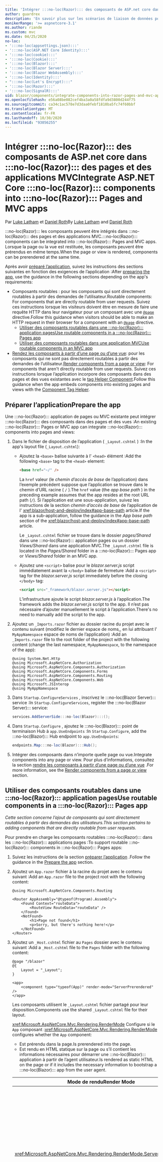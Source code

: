 ```yaml
---
title: 'Intégrer :::no-loc(Razor)::: des composants de ASP.net core dans :::no-loc(Razor)::: des pages et des applications MVC'
author: guardrex
description: 'En savoir plus sur les scénarios de liaison de données pour les composants et les éléments DOM dans les :::no-loc(Blazor)::: applications.'
monikerRange: '>= aspnetcore-3.1'
ms.author: riande
ms.custom: mvc
ms.date: 04/25/2020
no-loc:
- ':::no-loc(appsettings.json):::'
- ':::no-loc(ASP.NET Core Identity):::'
- ':::no-loc(cookie):::'
- ':::no-loc(Cookie):::'
- ':::no-loc(Blazor):::'
- ':::no-loc(Blazor Server):::'
- ':::no-loc(Blazor WebAssembly):::'
- ':::no-loc(Identity):::'
- ":::no-loc(Let's Encrypt):::"
- ':::no-loc(Razor):::'
- ':::no-loc(SignalR):::'
uid: blazor/components/integrate-components-into-razor-pages-and-mvc-apps
ms.openlocfilehash: e56a08be082cef4ba3a0a58fdfa9d3800d244f75
ms.sourcegitcommit: ca34c1ac578e7d3daa0febf1810ba5fc74f60bbf
ms.translationtype: MT
ms.contentlocale: fr-FR
ms.lasthandoff: 10/30/2020
ms.locfileid: "93056255"
---
```

# <a name="integrate-aspnet-core-no-locrazor-components-into-no-locrazor-pages-and-mvc-apps"></a><span data-ttu-id="f71cb-103">Intégrer :::no-loc(Razor)::: des composants de ASP.net core dans :::no-loc(Razor)::: des pages et des applications MVC</span><span class="sxs-lookup"><span data-stu-id="f71cb-103">Integrate ASP.NET Core :::no-loc(Razor)::: components into :::no-loc(Razor)::: Pages and MVC apps</span></span>

<span data-ttu-id="f71cb-104">Par [Luke Latham](https://github.com/guardrex) et [Daniel Roth](https://github.com/danroth27)</span><span class="sxs-lookup"><span data-stu-id="f71cb-104">By [Luke Latham](https://github.com/guardrex) and [Daniel Roth](https://github.com/danroth27)</span></span>

<span data-ttu-id="f71cb-105">:::no-loc(Razor)::: les composants peuvent être intégrés dans :::no-loc(Razor)::: des pages et des applications MVC.</span><span class="sxs-lookup"><span data-stu-id="f71cb-105">:::no-loc(Razor)::: components can be integrated into :::no-loc(Razor)::: Pages and MVC apps.</span></span> <span data-ttu-id="f71cb-106">Lorsque la page ou la vue est restituée, les composants peuvent être prérendus en même temps.</span><span class="sxs-lookup"><span data-stu-id="f71cb-106">When the page or view is rendered, components can be prerendered at the same time.</span></span>

<span data-ttu-id="f71cb-107">Après avoir [préparé l’application](#prepare-the-app), suivez les instructions des sections suivantes en fonction des exigences de l’application :</span><span class="sxs-lookup"><span data-stu-id="f71cb-107">After [preparing the app](#prepare-the-app), use the guidance in the following sections depending on the app's requirements:</span></span>

* <span data-ttu-id="f71cb-108">Composants routables : pour les composants qui sont directement routables à partir des demandes de l’utilisateur.</span><span class="sxs-lookup"><span data-stu-id="f71cb-108">Routable components: For components that are directly routable from user requests.</span></span> <span data-ttu-id="f71cb-109">Suivez ces instructions lorsque les visiteurs doivent être en mesure de faire une requête HTTP dans leur navigateur pour un composant avec une [`@page`](xref:mvc/views/razor#page) directive.</span><span class="sxs-lookup"><span data-stu-id="f71cb-109">Follow this guidance when visitors should be able to make an HTTP request in their browser for a component with an [`@page`](xref:mvc/views/razor#page) directive.</span></span>
  * [<span data-ttu-id="f71cb-110">Utiliser des composants routables dans une :::no-loc(Razor)::: application pages</span><span class="sxs-lookup"><span data-stu-id="f71cb-110">Use routable components in a :::no-loc(Razor)::: Pages app</span></span>](#use-routable-components-in-a-razor-pages-app)
  * [<span data-ttu-id="f71cb-111">Utiliser des composants routables dans une application MVC</span><span class="sxs-lookup"><span data-stu-id="f71cb-111">Use routable components in an MVC app</span></span>](#use-routable-components-in-an-mvc-app)
* <span data-ttu-id="f71cb-112">[Rendez les composants à partir d’une page ou d’une vue](#render-components-from-a-page-or-view): pour les composants qui ne sont pas directement routables à partir des demandes de l’utilisateur.</span><span class="sxs-lookup"><span data-stu-id="f71cb-112">[Render components from a page or view](#render-components-from-a-page-or-view): For components that aren't directly routable from user requests.</span></span> <span data-ttu-id="f71cb-113">Suivez ces instructions lorsque l’application incorpore des composants dans des pages et des vues existantes avec le [tag Helper Component](xref:mvc/views/tag-helpers/builtin-th/component-tag-helper).</span><span class="sxs-lookup"><span data-stu-id="f71cb-113">Follow this guidance when the app embeds components into existing pages and views with the [Component Tag Helper](xref:mvc/views/tag-helpers/builtin-th/component-tag-helper).</span></span>

## <a name="prepare-the-app"></a><span data-ttu-id="f71cb-114">Préparer l’application</span><span class="sxs-lookup"><span data-stu-id="f71cb-114">Prepare the app</span></span>

<span data-ttu-id="f71cb-115">Une :::no-loc(Razor)::: application de pages ou MVC existante peut intégrer :::no-loc(Razor)::: des composants dans des pages et des vues :</span><span class="sxs-lookup"><span data-stu-id="f71cb-115">An existing :::no-loc(Razor)::: Pages or MVC app can integrate :::no-loc(Razor)::: components into pages and views:</span></span>

1. <span data-ttu-id="f71cb-116">Dans le fichier de disposition de l’application ( `_Layout.cshtml` ) :</span><span class="sxs-lookup"><span data-stu-id="f71cb-116">In the app's layout file (`_Layout.cshtml`):</span></span>

   * <span data-ttu-id="f71cb-117">Ajoutez la `<base>` balise suivante à l' `<head>` élément :</span><span class="sxs-lookup"><span data-stu-id="f71cb-117">Add the following `<base>` tag to the `<head>` element:</span></span>

     ```html
     <base href="~/" />
     ```

     <span data-ttu-id="f71cb-118">La `href` valeur (le *chemin d’accès de base* de l’application) dans l’exemple précédent suppose que l’application se trouve dans le chemin d’URL racine ( `/` ).</span><span class="sxs-lookup"><span data-stu-id="f71cb-118">The `href` value (the *app base path* ) in the preceding example assumes that the app resides at the root URL path (`/`).</span></span> <span data-ttu-id="f71cb-119">Si l’application est une sous-application, suivez les instructions de la section *chemin d’accès de base* de l’application de l' <xref:blazor/host-and-deploy/index#app-base-path> article.</span><span class="sxs-lookup"><span data-stu-id="f71cb-119">If the app is a sub-application, follow the guidance in the *App base path* section of the <xref:blazor/host-and-deploy/index#app-base-path> article.</span></span>

     <span data-ttu-id="f71cb-120">Le `_Layout.cshtml` fichier se trouve dans le dossier *pages/Shared* dans une :::no-loc(Razor)::: application pages ou un dossier *Views/Shared* dans une application MVC.</span><span class="sxs-lookup"><span data-stu-id="f71cb-120">The `_Layout.cshtml` file is located in the *Pages/Shared* folder in a :::no-loc(Razor)::: Pages app or *Views/Shared* folder in an MVC app.</span></span>

   * <span data-ttu-id="f71cb-121">Ajoutez une `<script>` balise pour le *blazor.server.js* script immédiatement avant la `</body>` balise de fermeture :</span><span class="sxs-lookup"><span data-stu-id="f71cb-121">Add a `<script>` tag for the *blazor.server.js* script immediately before the closing `</body>` tag:</span></span>

     ```html
     <script src="_framework/blazor.server.js"></script>
     ```

     <span data-ttu-id="f71cb-122">L’infrastructure ajoute le script *blazor.server.js* à l’application.</span><span class="sxs-lookup"><span data-stu-id="f71cb-122">The framework adds the *blazor.server.js* script to the app.</span></span> <span data-ttu-id="f71cb-123">Il n’est pas nécessaire d’ajouter manuellement le script à l’application.</span><span class="sxs-lookup"><span data-stu-id="f71cb-123">There's no need to manually add the script to the app.</span></span>

1. <span data-ttu-id="f71cb-124">Ajoutez un `_Imports.razor` fichier au dossier racine du projet avec le contenu suivant (modifiez le dernier espace de noms,, en lui attribuant l' `MyAppNamespace` espace de noms de l’application) :</span><span class="sxs-lookup"><span data-stu-id="f71cb-124">Add an `_Imports.razor` file to the root folder of the project with the following content (change the last namespace, `MyAppNamespace`, to the namespace of the app):</span></span>

   ```razor
   @using System.Net.Http
   @using Microsoft.AspNetCore.Authorization
   @using Microsoft.AspNetCore.Components.Authorization
   @using Microsoft.AspNetCore.Components.Forms
   @using Microsoft.AspNetCore.Components.Routing
   @using Microsoft.AspNetCore.Components.Web
   @using Microsoft.JSInterop
   @using MyAppNamespace
   ```

1. <span data-ttu-id="f71cb-125">Dans `Startup.ConfigureServices` , inscrivez le :::no-loc(Blazor Server)::: service :</span><span class="sxs-lookup"><span data-stu-id="f71cb-125">In `Startup.ConfigureServices`, register the :::no-loc(Blazor Server)::: service:</span></span>

   ```csharp
   services.AddServerSide:::no-loc(Blazor):::();
   ```

1. <span data-ttu-id="f71cb-126">Dans `Startup.Configure` , ajoutez le :::no-loc(Blazor)::: point de terminaison Hub à `app.UseEndpoints` :</span><span class="sxs-lookup"><span data-stu-id="f71cb-126">In `Startup.Configure`, add the :::no-loc(Blazor)::: Hub endpoint to `app.UseEndpoints`:</span></span>

   ```csharp
   endpoints.Map:::no-loc(Blazor):::Hub();
   ```

1. <span data-ttu-id="f71cb-127">Intégrer des composants dans n’importe quelle page ou vue.</span><span class="sxs-lookup"><span data-stu-id="f71cb-127">Integrate components into any page or view.</span></span> <span data-ttu-id="f71cb-128">Pour plus d’informations, consultez la section [rendre les composants à partir d’une page ou d’une vue](#render-components-from-a-page-or-view) .</span><span class="sxs-lookup"><span data-stu-id="f71cb-128">For more information, see the [Render components from a page or view](#render-components-from-a-page-or-view) section.</span></span>

## <a name="use-routable-components-in-a-no-locrazor-pages-app"></a><span data-ttu-id="f71cb-129">Utiliser des composants routables dans une :::no-loc(Razor)::: application pages</span><span class="sxs-lookup"><span data-stu-id="f71cb-129">Use routable components in a :::no-loc(Razor)::: Pages app</span></span>

<span data-ttu-id="f71cb-130">*Cette section concerne l’ajout de composants qui sont directement routables à partir des demandes des utilisateurs.*</span><span class="sxs-lookup"><span data-stu-id="f71cb-130">*This section pertains to adding components that are directly routable from user requests.*</span></span>

<span data-ttu-id="f71cb-131">Pour prendre en charge les composants routables :::no-loc(Razor)::: dans les :::no-loc(Razor)::: applications pages :</span><span class="sxs-lookup"><span data-stu-id="f71cb-131">To support routable :::no-loc(Razor)::: components in :::no-loc(Razor)::: Pages apps:</span></span>

1. <span data-ttu-id="f71cb-132">Suivez les instructions de la section [préparer l’application](#prepare-the-app) .</span><span class="sxs-lookup"><span data-stu-id="f71cb-132">Follow the guidance in the [Prepare the app](#prepare-the-app) section.</span></span>

1. <span data-ttu-id="f71cb-133">Ajoutez un `App.razor` fichier à la racine du projet avec le contenu suivant :</span><span class="sxs-lookup"><span data-stu-id="f71cb-133">Add an `App.razor` file to the project root with the following content:</span></span>

   ```razor
   @using Microsoft.AspNetCore.Components.Routing

   <Router AppAssembly="@typeof(Program).Assembly">
       <Found Context="routeData">
           <RouteView RouteData="routeData" />
       </Found>
       <NotFound>
           <h1>Page not found</h1>
           <p>Sorry, but there's nothing here!</p>
       </NotFound>
   </Router>
   ```

1. <span data-ttu-id="f71cb-134">Ajoutez un `_Host.cshtml` fichier au `Pages` dossier avec le contenu suivant :</span><span class="sxs-lookup"><span data-stu-id="f71cb-134">Add a `_Host.cshtml` file to the `Pages` folder with the following content:</span></span>

   ```cshtml
   @page "/blazor"
   @{
       Layout = "_Layout";
   }

   <app>
       <component type="typeof(App)" render-mode="ServerPrerendered" />
   </app>
   ```

   <span data-ttu-id="f71cb-135">Les composants utilisent le `_Layout.cshtml` fichier partagé pour leur disposition.</span><span class="sxs-lookup"><span data-stu-id="f71cb-135">Components use the shared `_Layout.cshtml` file for their layout.</span></span>

   <span data-ttu-id="f71cb-136"><xref:Microsoft.AspNetCore.Mvc.Rendering.RenderMode> Configure si le `App` composant :</span><span class="sxs-lookup"><span data-stu-id="f71cb-136"><xref:Microsoft.AspNetCore.Mvc.Rendering.RenderMode> configures whether the `App` component:</span></span>

   * <span data-ttu-id="f71cb-137">Est prérendu dans la page.</span><span class="sxs-lookup"><span data-stu-id="f71cb-137">Is prerendered into the page.</span></span>
   * <span data-ttu-id="f71cb-138">Est rendu en HTML statique sur la page ou s’il contient les informations nécessaires pour démarrer une :::no-loc(Blazor)::: application à partir de l’agent utilisateur.</span><span class="sxs-lookup"><span data-stu-id="f71cb-138">Is rendered as static HTML on the page or if it includes the necessary information to bootstrap a :::no-loc(Blazor)::: app from the user agent.</span></span>

   | <span data-ttu-id="f71cb-139">Mode de rendu</span><span class="sxs-lookup"><span data-stu-id="f71cb-139">Render Mode</span></span> | <span data-ttu-id="f71cb-140">Description</span><span class="sxs-lookup"><span data-stu-id="f71cb-140">Description</span></span> |
   | ----------- | ----------- |
   | <xref:Microsoft.AspNetCore.Mvc.Rendering.RenderMode.ServerPrerendered> | <span data-ttu-id="f71cb-141">Restitue le `App` composant en HTML statique et comprend un marqueur pour une :::no-loc(Blazor Server)::: application.</span><span class="sxs-lookup"><span data-stu-id="f71cb-141">Renders the `App` component into static HTML and includes a marker for a :::no-loc(Blazor Server)::: app.</span></span> <span data-ttu-id="f71cb-142">Au démarrage de l’agent utilisateur, ce marqueur est utilisé pour démarrer une :::no-loc(Blazor)::: application.</span><span class="sxs-lookup"><span data-stu-id="f71cb-142">When the user-agent starts, this marker is used to bootstrap a :::no-loc(Blazor)::: app.</span></span> |
   | <xref:Microsoft.AspNetCore.Mvc.Rendering.RenderMode.Server> | <span data-ttu-id="f71cb-143">Restitue un marqueur pour une :::no-loc(Blazor Server)::: application.</span><span class="sxs-lookup"><span data-stu-id="f71cb-143">Renders a marker for a :::no-loc(Blazor Server)::: app.</span></span> <span data-ttu-id="f71cb-144">La sortie du `App` composant n’est pas incluse.</span><span class="sxs-lookup"><span data-stu-id="f71cb-144">Output from the `App` component isn't included.</span></span> <span data-ttu-id="f71cb-145">Au démarrage de l’agent utilisateur, ce marqueur est utilisé pour démarrer une :::no-loc(Blazor)::: application.</span><span class="sxs-lookup"><span data-stu-id="f71cb-145">When the user-agent starts, this marker is used to bootstrap a :::no-loc(Blazor)::: app.</span></span> |
   | <xref:Microsoft.AspNetCore.Mvc.Rendering.RenderMode.Static> | <span data-ttu-id="f71cb-146">Génère le rendu du `App` composant en HTML statique.</span><span class="sxs-lookup"><span data-stu-id="f71cb-146">Renders the `App` component into static HTML.</span></span> |

   <span data-ttu-id="f71cb-147">Pour plus d’informations sur le tag Helper composant, consultez <xref:mvc/views/tag-helpers/builtin-th/component-tag-helper> .</span><span class="sxs-lookup"><span data-stu-id="f71cb-147">For more information on the Component Tag Helper, see <xref:mvc/views/tag-helpers/builtin-th/component-tag-helper>.</span></span>

1. <span data-ttu-id="f71cb-148">Ajoutez un itinéraire de priorité basse pour la `_Host.cshtml` page à la configuration de point de terminaison dans `Startup.Configure` :</span><span class="sxs-lookup"><span data-stu-id="f71cb-148">Add a low-priority route for the `_Host.cshtml` page to endpoint configuration in `Startup.Configure`:</span></span>

   ```csharp
   app.UseEndpoints(endpoints =>
   {
       ...

       endpoints.MapFallbackToPage("/_Host");
   });
   ```

1. <span data-ttu-id="f71cb-149">Ajoutez des composants routables à l’application.</span><span class="sxs-lookup"><span data-stu-id="f71cb-149">Add routable components to the app.</span></span> <span data-ttu-id="f71cb-150">Exemple :</span><span class="sxs-lookup"><span data-stu-id="f71cb-150">For example:</span></span>

   ```razor
   @page "/counter"

   <h1>Counter</h1>

   ...
   ```

<span data-ttu-id="f71cb-151">Pour plus d’informations sur les espaces de noms, consultez la section [espaces de noms de composants](#component-namespaces) .</span><span class="sxs-lookup"><span data-stu-id="f71cb-151">For more information on namespaces, see the [Component namespaces](#component-namespaces) section.</span></span>

## <a name="use-routable-components-in-an-mvc-app"></a><span data-ttu-id="f71cb-152">Utiliser des composants routables dans une application MVC</span><span class="sxs-lookup"><span data-stu-id="f71cb-152">Use routable components in an MVC app</span></span>

<span data-ttu-id="f71cb-153">*Cette section concerne l’ajout de composants qui sont directement routables à partir des demandes des utilisateurs.*</span><span class="sxs-lookup"><span data-stu-id="f71cb-153">*This section pertains to adding components that are directly routable from user requests.*</span></span>

<span data-ttu-id="f71cb-154">Pour prendre en charge les composants routables :::no-loc(Razor)::: dans les applications MVC :</span><span class="sxs-lookup"><span data-stu-id="f71cb-154">To support routable :::no-loc(Razor)::: components in MVC apps:</span></span>

1. <span data-ttu-id="f71cb-155">Suivez les instructions de la section [préparer l’application](#prepare-the-app) .</span><span class="sxs-lookup"><span data-stu-id="f71cb-155">Follow the guidance in the [Prepare the app](#prepare-the-app) section.</span></span>

1. <span data-ttu-id="f71cb-156">Ajoutez un `App.razor` fichier à la racine du projet avec le contenu suivant :</span><span class="sxs-lookup"><span data-stu-id="f71cb-156">Add an `App.razor` file to the root of the project with the following content:</span></span>

   ```razor
   @using Microsoft.AspNetCore.Components.Routing

   <Router AppAssembly="@typeof(Program).Assembly">
       <Found Context="routeData">
           <RouteView RouteData="routeData" />
       </Found>
       <NotFound>
           <h1>Page not found</h1>
           <p>Sorry, but there's nothing here!</p>
       </NotFound>
   </Router>
   ```

1. <span data-ttu-id="f71cb-157">Ajoutez un `_Host.cshtml` fichier au `Views/Home` dossier avec le contenu suivant :</span><span class="sxs-lookup"><span data-stu-id="f71cb-157">Add a `_Host.cshtml` file to the `Views/Home` folder with the following content:</span></span>

   ```cshtml
   @{
       Layout = "_Layout";
   }

   <app>
       <component type="typeof(App)" render-mode="ServerPrerendered" />
   </app>
   ```

   <span data-ttu-id="f71cb-158">Les composants utilisent le `_Layout.cshtml` fichier partagé pour leur disposition.</span><span class="sxs-lookup"><span data-stu-id="f71cb-158">Components use the shared `_Layout.cshtml` file for their layout.</span></span>
   
   <span data-ttu-id="f71cb-159"><xref:Microsoft.AspNetCore.Mvc.Rendering.RenderMode> Configure si le `App` composant :</span><span class="sxs-lookup"><span data-stu-id="f71cb-159"><xref:Microsoft.AspNetCore.Mvc.Rendering.RenderMode> configures whether the `App` component:</span></span>

   * <span data-ttu-id="f71cb-160">Est prérendu dans la page.</span><span class="sxs-lookup"><span data-stu-id="f71cb-160">Is prerendered into the page.</span></span>
   * <span data-ttu-id="f71cb-161">Est rendu en HTML statique sur la page ou s’il contient les informations nécessaires pour démarrer une :::no-loc(Blazor)::: application à partir de l’agent utilisateur.</span><span class="sxs-lookup"><span data-stu-id="f71cb-161">Is rendered as static HTML on the page or if it includes the necessary information to bootstrap a :::no-loc(Blazor)::: app from the user agent.</span></span>

   | <span data-ttu-id="f71cb-162">Mode de rendu</span><span class="sxs-lookup"><span data-stu-id="f71cb-162">Render Mode</span></span> | <span data-ttu-id="f71cb-163">Description</span><span class="sxs-lookup"><span data-stu-id="f71cb-163">Description</span></span> |
   | ----------- | ----------- |
   | <xref:Microsoft.AspNetCore.Mvc.Rendering.RenderMode.ServerPrerendered> | <span data-ttu-id="f71cb-164">Restitue le `App` composant en HTML statique et comprend un marqueur pour une :::no-loc(Blazor Server)::: application.</span><span class="sxs-lookup"><span data-stu-id="f71cb-164">Renders the `App` component into static HTML and includes a marker for a :::no-loc(Blazor Server)::: app.</span></span> <span data-ttu-id="f71cb-165">Au démarrage de l’agent utilisateur, ce marqueur est utilisé pour démarrer une :::no-loc(Blazor)::: application.</span><span class="sxs-lookup"><span data-stu-id="f71cb-165">When the user-agent starts, this marker is used to bootstrap a :::no-loc(Blazor)::: app.</span></span> |
   | <xref:Microsoft.AspNetCore.Mvc.Rendering.RenderMode.Server> | <span data-ttu-id="f71cb-166">Restitue un marqueur pour une :::no-loc(Blazor Server)::: application.</span><span class="sxs-lookup"><span data-stu-id="f71cb-166">Renders a marker for a :::no-loc(Blazor Server)::: app.</span></span> <span data-ttu-id="f71cb-167">La sortie du `App` composant n’est pas incluse.</span><span class="sxs-lookup"><span data-stu-id="f71cb-167">Output from the `App` component isn't included.</span></span> <span data-ttu-id="f71cb-168">Au démarrage de l’agent utilisateur, ce marqueur est utilisé pour démarrer une :::no-loc(Blazor)::: application.</span><span class="sxs-lookup"><span data-stu-id="f71cb-168">When the user-agent starts, this marker is used to bootstrap a :::no-loc(Blazor)::: app.</span></span> |
   | <xref:Microsoft.AspNetCore.Mvc.Rendering.RenderMode.Static> | <span data-ttu-id="f71cb-169">Génère le rendu du `App` composant en HTML statique.</span><span class="sxs-lookup"><span data-stu-id="f71cb-169">Renders the `App` component into static HTML.</span></span> |

   <span data-ttu-id="f71cb-170">Pour plus d’informations sur le tag Helper composant, consultez <xref:mvc/views/tag-helpers/builtin-th/component-tag-helper> .</span><span class="sxs-lookup"><span data-stu-id="f71cb-170">For more information on the Component Tag Helper, see <xref:mvc/views/tag-helpers/builtin-th/component-tag-helper>.</span></span>

1. <span data-ttu-id="f71cb-171">Ajoutez une action au contrôleur d’hébergement :</span><span class="sxs-lookup"><span data-stu-id="f71cb-171">Add an action to the Home controller:</span></span>

   ```csharp
   public IActionResult :::no-loc(Blazor):::()
   {
      return View("_Host");
   }
   ```

1. <span data-ttu-id="f71cb-172">Ajoutez un itinéraire de faible priorité pour l’action de contrôleur qui retourne la `_Host.cshtml` vue à la configuration du point de terminaison dans `Startup.Configure` :</span><span class="sxs-lookup"><span data-stu-id="f71cb-172">Add a low-priority route for the controller action that returns the `_Host.cshtml` view to the endpoint configuration in `Startup.Configure`:</span></span>

   ```csharp
   app.UseEndpoints(endpoints =>
   {
       ...

       endpoints.MapFallbackToController(":::no-loc(Blazor):::", "Home");
   });
   ```

1. <span data-ttu-id="f71cb-173">Créez un `Pages` dossier et ajoutez des composants routables à l’application.</span><span class="sxs-lookup"><span data-stu-id="f71cb-173">Create a `Pages` folder and add routable components to the app.</span></span> <span data-ttu-id="f71cb-174">Exemple :</span><span class="sxs-lookup"><span data-stu-id="f71cb-174">For example:</span></span>

   ```razor
   @page "/counter"

   <h1>Counter</h1>

   ...
   ```

<span data-ttu-id="f71cb-175">Pour plus d’informations sur les espaces de noms, consultez la section [espaces de noms de composants](#component-namespaces) .</span><span class="sxs-lookup"><span data-stu-id="f71cb-175">For more information on namespaces, see the [Component namespaces](#component-namespaces) section.</span></span>

## <a name="render-components-from-a-page-or-view"></a><span data-ttu-id="f71cb-176">Rendre les composants à partir d’une page ou d’une vue</span><span class="sxs-lookup"><span data-stu-id="f71cb-176">Render components from a page or view</span></span>

<span data-ttu-id="f71cb-177">*Cette section se rapporte à l’ajout de composants à des pages ou à des vues, où les composants ne sont pas directement routés à partir des demandes de l’utilisateur.*</span><span class="sxs-lookup"><span data-stu-id="f71cb-177">*This section pertains to adding components to pages or views, where the components aren't directly routable from user requests.*</span></span>

<span data-ttu-id="f71cb-178">Pour afficher un composant à partir d’une page ou d’une vue, utilisez le [tag Helper Component](xref:mvc/views/tag-helpers/builtin-th/component-tag-helper).</span><span class="sxs-lookup"><span data-stu-id="f71cb-178">To render a component from a page or view, use the [Component Tag Helper](xref:mvc/views/tag-helpers/builtin-th/component-tag-helper).</span></span>

### <a name="render-stateful-interactive-components"></a><span data-ttu-id="f71cb-179">Rendu des composants interactifs avec état</span><span class="sxs-lookup"><span data-stu-id="f71cb-179">Render stateful interactive components</span></span>

<span data-ttu-id="f71cb-180">Les composants interactifs avec état peuvent être ajoutés à une :::no-loc(Razor)::: page ou à une vue.</span><span class="sxs-lookup"><span data-stu-id="f71cb-180">Stateful interactive components can be added to a :::no-loc(Razor)::: page or view.</span></span>

<span data-ttu-id="f71cb-181">Lors du rendu de la page ou de la vue :</span><span class="sxs-lookup"><span data-stu-id="f71cb-181">When the page or view renders:</span></span>

* <span data-ttu-id="f71cb-182">Le composant est prérendu avec la page ou la vue.</span><span class="sxs-lookup"><span data-stu-id="f71cb-182">The component is prerendered with the page or view.</span></span>
* <span data-ttu-id="f71cb-183">L’état initial du composant utilisé pour le prérendu est perdu.</span><span class="sxs-lookup"><span data-stu-id="f71cb-183">The initial component state used for prerendering is lost.</span></span>
* <span data-ttu-id="f71cb-184">Un nouvel état de composant est créé lorsque la :::no-loc(SignalR)::: connexion est établie.</span><span class="sxs-lookup"><span data-stu-id="f71cb-184">New component state is created when the :::no-loc(SignalR)::: connection is established.</span></span>

<span data-ttu-id="f71cb-185">La :::no-loc(Razor)::: page suivante affiche un `Counter` composant :</span><span class="sxs-lookup"><span data-stu-id="f71cb-185">The following :::no-loc(Razor)::: page renders a `Counter` component:</span></span>

```cshtml
<h1>My :::no-loc(Razor)::: Page</h1>

<component type="typeof(Counter)" render-mode="ServerPrerendered" 
    param-InitialValue="InitialValue" />

@functions {
    [BindProperty(SupportsGet=true)]
    public int InitialValue { get; set; }
}
```

<span data-ttu-id="f71cb-186">Pour plus d'informations, consultez <xref:mvc/views/tag-helpers/builtin-th/component-tag-helper>.</span><span class="sxs-lookup"><span data-stu-id="f71cb-186">For more information, see <xref:mvc/views/tag-helpers/builtin-th/component-tag-helper>.</span></span>

### <a name="render-noninteractive-components"></a><span data-ttu-id="f71cb-187">Rendre les composants non interactifs</span><span class="sxs-lookup"><span data-stu-id="f71cb-187">Render noninteractive components</span></span>

<span data-ttu-id="f71cb-188">Dans la :::no-loc(Razor)::: page suivante, le `Counter` composant est rendu statiquement avec une valeur initiale spécifiée à l’aide d’un formulaire.</span><span class="sxs-lookup"><span data-stu-id="f71cb-188">In the following :::no-loc(Razor)::: page, the `Counter` component is statically rendered with an initial value that's specified using a form.</span></span> <span data-ttu-id="f71cb-189">Étant donné que le composant est rendu statiquement, le composant n’est pas interactif :</span><span class="sxs-lookup"><span data-stu-id="f71cb-189">Since the component is statically rendered, the component isn't interactive:</span></span>

```cshtml
<h1>My :::no-loc(Razor)::: Page</h1>

<form>
    <input type="number" asp-for="InitialValue" />
    <button type="submit">Set initial value</button>
</form>

<component type="typeof(Counter)" render-mode="Static" 
    param-InitialValue="InitialValue" />

@functions {
    [BindProperty(SupportsGet=true)]
    public int InitialValue { get; set; }
}
```

<span data-ttu-id="f71cb-190">Pour plus d'informations, consultez <xref:mvc/views/tag-helpers/builtin-th/component-tag-helper>.</span><span class="sxs-lookup"><span data-stu-id="f71cb-190">For more information, see <xref:mvc/views/tag-helpers/builtin-th/component-tag-helper>.</span></span>

## <a name="component-namespaces"></a><span data-ttu-id="f71cb-191">Espaces de noms de composants</span><span class="sxs-lookup"><span data-stu-id="f71cb-191">Component namespaces</span></span>

<span data-ttu-id="f71cb-192">Lorsque vous utilisez un dossier personnalisé pour stocker les composants de l’application, ajoutez l’espace de noms représentant le dossier à la page/la vue ou au `_ViewImports.cshtml` fichier.</span><span class="sxs-lookup"><span data-stu-id="f71cb-192">When using a custom folder to hold the app's components, add the namespace representing the folder to either the page/view or to the `_ViewImports.cshtml` file.</span></span> <span data-ttu-id="f71cb-193">Dans l’exemple suivant :</span><span class="sxs-lookup"><span data-stu-id="f71cb-193">In the following example:</span></span>

* <span data-ttu-id="f71cb-194">Accédez `MyAppNamespace` à l’espace de noms de l’application.</span><span class="sxs-lookup"><span data-stu-id="f71cb-194">Change `MyAppNamespace` to the app's namespace.</span></span>
* <span data-ttu-id="f71cb-195">Si un dossier nommé *Components* n’est pas utilisé pour contenir les composants, accédez `Components` au dossier dans lequel se trouvent les composants.</span><span class="sxs-lookup"><span data-stu-id="f71cb-195">If a folder named *Components* isn't used to hold the components, change `Components` to the folder where the components reside.</span></span>

```cshtml
@using MyAppNamespace.Components
```

<span data-ttu-id="f71cb-196">Le `_ViewImports.cshtml` fichier se trouve dans le `Pages` dossier d’une :::no-loc(Razor)::: application pages ou dans le `Views` dossier d’une application MVC.</span><span class="sxs-lookup"><span data-stu-id="f71cb-196">The `_ViewImports.cshtml` file is located in the `Pages` folder of a :::no-loc(Razor)::: Pages app or the `Views` folder of an MVC app.</span></span>

<span data-ttu-id="f71cb-197">Pour plus d'informations, consultez <xref:blazor/components/index#namespaces>.</span><span class="sxs-lookup"><span data-stu-id="f71cb-197">For more information, see <xref:blazor/components/index#namespaces>.</span></span>
